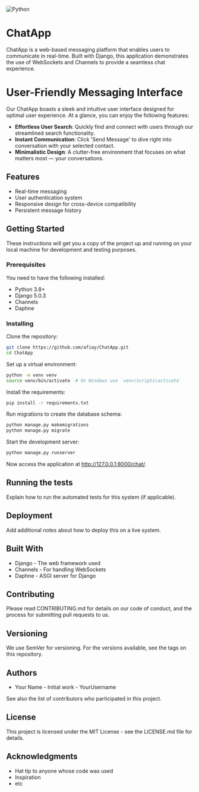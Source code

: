 
![Python](https://img.shields.io/badge/python-3.11.2-blue.svg)


# ChatApp

ChatApp is a web-based messaging platform that enables users to communicate in real-time. Built with Django, this application demonstrates the use of WebSockets and Channels to provide a seamless chat experience.

# User-Friendly Messaging Interface

Our ChatApp boasts a sleek and intuitive user interface designed for optimal user experience. At a glance, you can enjoy the following features:

- **Effortless User Search**: Quickly find and connect with users through our streamlined search functionality.
- **Instant Communication**: Click 'Send Message' to dive right into conversation with your selected contact.
- **Minimalistic Design**: A clutter-free environment that focuses on what matters most — your conversations.


## Features

- Real-time messaging
- User authentication system
- Responsive design for cross-device compatibility
- Persistent message history

## Getting Started

These instructions will get you a copy of the project up and running on your local machine for development and testing purposes.

### Prerequisites

You need to have the following installed:

- Python 3.8+
- Django 5.0.3
- Channels
- Daphne

### Installing

Clone the repository:

```bash
git clone https://github.com/afiay/ChatApp.git
cd ChatApp
```

Set up a virtual environment:

```bash
python -m venv venv
source venv/bin/activate  # On Windows use `venv\Scripts\activate`
```

Install the requirements:

```bash
pip install -r requirements.txt
```

Run migrations to create the database schema:

```bash
python manage.py makemigrations
python manage.py migrate
```

Start the development server:

```bash
python manage.py runserver
```

Now access the application at http://127.0.0.1:8000/chat/.

## Running the tests

Explain how to run the automated tests for this system (if applicable).

## Deployment

Add additional notes about how to deploy this on a live system.

## Built With

- Django - The web framework used
- Channels - For handling WebSockets
- Daphne - ASGI server for Django

## Contributing

Please read CONTRIBUTING.md for details on our code of conduct, and the process for submitting pull requests to us.

## Versioning

We use SemVer for versioning. For the versions available, see the tags on this repository.

## Authors

- Your Name - Initial work - YourUsername

See also the list of contributors who participated in this project.

## License

This project is licensed under the MIT License - see the LICENSE.md file for details.

## Acknowledgments

- Hat tip to anyone whose code was used
- Inspiration
- etc
